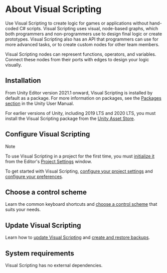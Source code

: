 # About Visual Scripting

Use Visual Scripting to create logic for games or applications without hand-coded C# scripts. Visual Scripting uses visual, node-based graphs, which both programmers and non-programmers use to design final logic or create prototypes. Visual Scripting also has an API that programmers can use for more advanced tasks, or to create custom nodes for other team members.

Visual Scripting nodes can represent functions, operators, and variables. Connect these nodes from their ports with edges to design your logic visually.

## Installation

From Unity Editor version 2021.1 onward, Visual Scripting is installed by default as a package. For more information on packages, see the [Packages section](https://docs.unity3d.com/Manual/PackagesList.html) in the Unity User Manual.

For earlier versions of Unity, including 2019 LTS and 2020 LTS, you must install the Visual Scripting package from the [Unity Asset Store](https://assetstore.unity.com/packages/tools/visual-bolt-163802).

## Configure Visual Scripting

> [!NOTE]
> To use Visual Scripting in a project for the first time, you must [initialize it](vs-configuration.md#Initialize) from the Editor's [Project Settings](https://docs.unity3d.com/Manual/comp-ManagerGroup.html) window. 

To get started with Visual Scripting, [configure your project settings](vs-configuration.md) and [configure your preferences](vs-set-preferences.md).

## Choose a control scheme

Learn the common keyboard shortcuts and [choose a control scheme](vs-control-schemes.md) that suits your needs.

## Update Visual Scripting

Learn how to [update Visual Scripting](vs-update.md) and [create and restore backups](vs-create-restore-backups.md).

## System requirements

Visual Scripting has no external dependencies.



